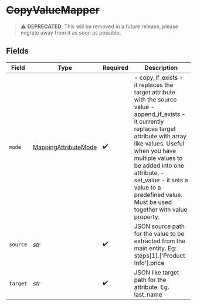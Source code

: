 # ~~CopyValueMapper~~

> :warning: **DEPRECATED**: This will be removed in a future release, please migrate away from it as soon as possible.


## Fields

| Field                                                                                                                                                                                                                                                                                                                               | Type                                                                                                                                                                                                                                                                                                                                | Required                                                                                                                                                                                                                                                                                                                            | Description                                                                                                                                                                                                                                                                                                                         |
| ----------------------------------------------------------------------------------------------------------------------------------------------------------------------------------------------------------------------------------------------------------------------------------------------------------------------------------- | ----------------------------------------------------------------------------------------------------------------------------------------------------------------------------------------------------------------------------------------------------------------------------------------------------------------------------------- | ----------------------------------------------------------------------------------------------------------------------------------------------------------------------------------------------------------------------------------------------------------------------------------------------------------------------------------- | ----------------------------------------------------------------------------------------------------------------------------------------------------------------------------------------------------------------------------------------------------------------------------------------------------------------------------------- |
| `mode`                                                                                                                                                                                                                                                                                                                              | [MappingAttributeMode](../../models/shared/mappingattributemode.md)                                                                                                                                                                                                                                                                 | :heavy_check_mark:                                                                                                                                                                                                                                                                                                                  | - copy_if_exists - it replaces the target attribute with the source value - append_if_exists - it currently replaces target attribute with array like values. Useful when you have multiple values to be added into one attribute. - set_value - it sets a value to a predefined value. Must be used together with value property.<br/> |
| `source`                                                                                                                                                                                                                                                                                                                            | *str*                                                                                                                                                                                                                                                                                                                               | :heavy_check_mark:                                                                                                                                                                                                                                                                                                                  | JSON source path for the value to be extracted from the main entity. Eg: steps[1].['Product Info'].price<br/>                                                                                                                                                                                                                       |
| `target`                                                                                                                                                                                                                                                                                                                            | *str*                                                                                                                                                                                                                                                                                                                               | :heavy_check_mark:                                                                                                                                                                                                                                                                                                                  | JSON like target path for the attribute. Eg. last_name                                                                                                                                                                                                                                                                              |